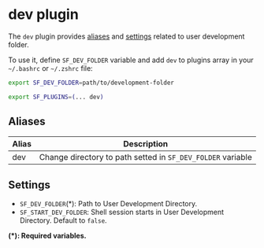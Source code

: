 # dev plugin

The `dev` plugin provides [aliases](#aliases) and [settings](#settings) related to user development folder.

To use it, define `SF_DEV_FOLDER` variable and add `dev` to plugins array in your `~/.bashrc` or `~/.zshrc` file:

```sh
export SF_DEV_FOLDER=path/to/development-folder

export SF_PLUGINS=(... dev)
```

## Aliases

| Alias | Description                                                 |
| ----- | ----------------------------------------------------------- |
| dev   | Change directory to path setted in `SF_DEV_FOLDER` variable |

## Settings

- `SF_DEV_FOLDER`(\*): Path to User Development Directory.
- `SF_START_DEV_FOLDER`: Shell session starts in User Development Directory. Default to `false`.

**(\*): Required variables.**
